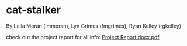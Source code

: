 # cat-stalker

By Leila Moran (lmmoran), Lyn Grimes (fmgrimes), Ryan Kelley (rgkelley)

check out the project report for all info: [Project Report.docx.pdf](https://github.com/Shep11/cat-stalker-ros/blob/main/Project%20Report.docx.pdf)

